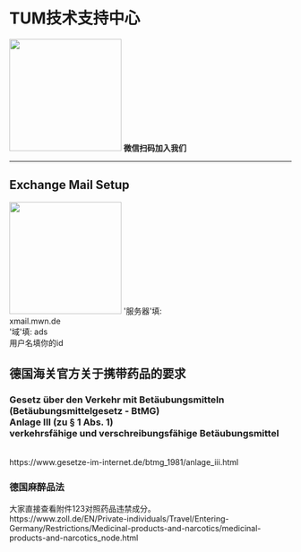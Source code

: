 # TUM技术支持中心
<img src="https://user-images.githubusercontent.com/33310255/131970197-b9c326f4-f881-44e2-9b56-5edb072c4b50.png" width=200px />
<b>微信扫码加入我们</b>
<hr>
<h2>Exchange Mail Setup</h1>
<img src="https://user-images.githubusercontent.com/33310255/131637136-fc017d83-4696-4593-9de9-5515c509e88b.png" width=200px/>
'服务器'填: <br>
xmail.mwn.de <br>
'域'填: ads <br>
用户名填你的id <br>
<h2>德国海关官方关于携带药品的要求</h2>
<h3>Gesetz über den Verkehr mit Betäubungsmitteln (Betäubungsmittelgesetz - BtMG) <br>
Anlage III (zu § 1 Abs. 1) <br>
verkehrsfähige und verschreibungsfähige Betäubungsmittel</h3><br>
https://www.gesetze-im-internet.de/btmg_1981/anlage_iii.html
<br>
<h3>德国麻醉品法</h3>
大家直接查看附件123对照药品违禁成分。<br>
https://www.zoll.de/EN/Private-individuals/Travel/Entering-Germany/Restrictions/Medicinal-products-and-narcotics/medicinal-products-and-narcotics_node.html
